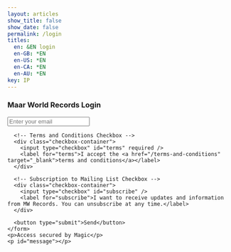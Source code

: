 ```yaml
---
layout: articles
show_title: false
show_date: false
permalink: /login
titles:
  en: &EN login
  en-GB: *EN
  en-US: *EN
  en-CA: *EN
  en-AU: *EN
key: IP
---
```


<div class="p-5"></div>

<div class="form-container">
  <div id="app">
    <h3>Maar World Records Login</h3>
    <form id="loginForm" class="contact-form">
      <input type="email" id="email" required placeholder="Enter your email" />

      <!-- Terms and Conditions Checkbox -->
      <div class="checkbox-container">
        <input type="checkbox" id="terms" required />
        <label for="terms">I accept the <a href="/terms-and-conditions" target="_blank">terms and conditions</a></label>
      </div>

      <!-- Subscription to Mailing List Checkbox -->
      <div class="checkbox-container">
        <input type="checkbox" id="subscribe" />
        <label for="subscribe">I want to receive updates and information from MW Records. You can unsubscribe at any time.</label>
      </div>

      <button type="submit">Send</button>
    </form>
    <p>Access secured by Magic</p>
    <p id="message"></p>
  </div>
</div>

<!-- Include Magic SDK -->
<script src="https://cdn.jsdelivr.net/npm/magic-sdk@latest/dist/magic.js"></script>

<script>
  // Initialize Magic SDK
  const magic = new Magic("pk_live_C8C6E40CF7E226B5");

  // Login User Function
  async function loginUser(email, subscribe) {
    try {
      await magic.auth.loginWithMagicLink({ email });
      const userMetadata = await magic.user.getMetadata();
      // Store the authentication state
      localStorage.setItem('user', JSON.stringify(userMetadata));

      // Handle subscription if checked
      if (subscribe) {
        // Implement your subscription logic here
        console.log("User subscribed to mailing list");
      }

      document.getElementById("message").innerText = "Login successful!";
      // Redirect to '/voyage' after successful login
      window.location.href = '/voyage';
    } catch (error) {
      console.error("Login failed:", error);
      document.getElementById("message").innerText = "Login failed: " + error.message;
    }
  }

  // Check User Login State
  function checkUser() {
    const user = JSON.parse(localStorage.getItem('user'));
    const authSection = document.getElementById('auth-section');
    if (user) {
      // User is logged in, update UI accordingly
      authSection.innerHTML = `
        <p>Welcome, ${user.email}</p>
        <button onclick="logout()">Logout</button>
      `;
    } else {
      // User is not logged in, show login option
      authSection.innerHTML = `
        <p>You are not logged in.</p>
        <a href="/login">Login</a>
      `;
    }
  }

  // Logout Function
  async function logout() {
    try {
      await magic.user.logout();
      localStorage.removeItem('user');
      document.getElementById("message").innerText = "You have been logged out.";
      // Update the auth section
      checkUser();
      // Redirect to home page or login page
      window.location.href = '/';
    } catch (error) {
      console.error("Logout failed:", error);
      document.getElementById("message").innerText = "Logout failed: " + error.message;
    }
  }

  // Add event listener to the form
  document.getElementById("loginForm").addEventListener("submit", function(event) {
    event.preventDefault();
    const email = document.getElementById("email").value;
    const subscribe = document.getElementById("subscribe").checked;
    loginUser(email, subscribe);
  });

  // Check user authentication state on page load
  document.addEventListener("DOMContentLoaded", checkUser);
</script>
